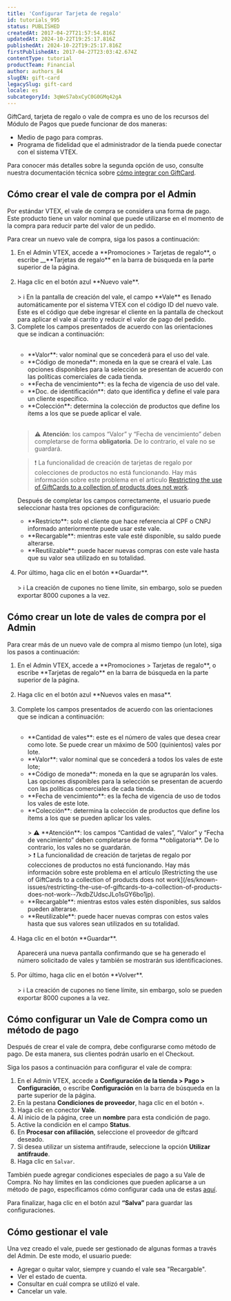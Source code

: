 ```yaml
---
title: 'Configurar Tarjeta de regalo'
id: tutorials_995
status: PUBLISHED
createdAt: 2017-04-27T21:57:54.816Z
updatedAt: 2024-10-22T19:25:17.816Z
publishedAt: 2024-10-22T19:25:17.816Z
firstPublishedAt: 2017-04-27T23:03:42.674Z
contentType: tutorial
productTeam: Financial
author: authors_84
slugEN: gift-card
legacySlug: gift-card
locale: es
subcategoryId: 3qWeS7abxCyC0G0GMq42gA
---
```


GiftCard, tarjeta de regalo o vale de compra es uno de los recursos del Módulo de Pagos que puede funcionar de dos maneras: 

- Medio de pago para compras.
- Programa de fidelidad que el administrador de la tienda puede conectar con el sistema VTEX.

Para conocer más detalles sobre la segunda opción de uso, consulte nuestra documentación técnica sobre [cómo integrar con GiftCard](/es/tutorial/integrando-com-gift-card?locale=pt).  

## Cómo crear el vale de compra por el Admin

Por estándar VTEX, el vale de compra se considera una forma de pago. Este producto tiene un valor nominal que puede utilizarse en el momento de la compra para reducir parte del valor de un pedido.

Para crear un nuevo vale de compra, siga los pasos a continuación:
<ol>
  <li>En el Admin VTEX, accede a **Promociones > Tarjetas de regalo**, o escribe __**Tarjetas de regalo** en la barra de búsqueda en la parte superior de la página.</li>
  <br>
  <li>Haga clic en el botón azul **Nuevo vale**.</li>
  <br>   
> ℹ️ En la pantalla de creación del vale, el campo **Vale** es llenado automáticamente por el sistema VTEX con el código ID del nuevo vale. Este es el código que debe ingresar el cliente en la pantalla de checkout para aplicar el vale al carrito y reducir el valor de pago del pedido.
<br>
  <li>Complete los campos presentados de acuerdo con las orientaciones que se indican a continuación:</li>
  <br>
<ul>  
  <li>**Valor**: valor nominal que se concederá para el uso del vale.</li>
  <li>**Código de moneda**: moneda en la que se creará el vale. Las opciones disponibles para la selección se presentan de acuerdo con las políticas comerciales de cada tienda.</li>
  <li>**Fecha de vencimiento**: es la fecha de vigencia de uso del vale.</li>
  <li>**Doc. de identificación**: dato que identifica y define el vale para un cliente específico.</li>
  <li>**Colección**: determina la colección de productos que define los ítems a los que se puede aplicar el vale.</li>
</ul><br>

> ⚠️ **Atención**: los campos “Valor” y “Fecha de vencimiento” deben completarse de forma **obligatoria**. De lo contrario, el vale no se guardará.

> ❗ La funcionalidad de creación de tarjetas de regalo por colecciones de productos no está funcionando. Hay más información sobre este problema en el artículo [Restricting the use of GiftCards to a collection of products does not work](/es/known-issues/restricting-the-use-of-giftcards-to-a-collection-of-products-does-not-work--7kdbZUdscJLo1sGY6bo1jp).

Después de completar los campos correctamente, el usuario puede seleccionar hasta tres opciones de configuración: 
<ul>
  <li>**Restricto**: solo el cliente que hace referencia al CPF o CNPJ informado anteriormente puede usar este vale.</li>
  <li>**Recargable**: mientras este vale esté disponible, su saldo puede alterarse.</li>
  <li>**Reutilizable**: puede hacer nuevas compras con este vale hasta que su valor sea utilizado en su totalidad.</li>
</ul>
<br>
  <li>Por último, haga clic en el botón **Guardar**.</li>
<br>
> ℹ️ La creación de cupones no tiene límite, sin embargo, solo se pueden exportar 8000 cupones a la vez.

</ol>

## Cómo crear un lote de vales de compra por el Admin

Para crear más de un nuevo vale de compra al mismo tiempo (un lote), siga los pasos a continuación:
<ol>
  <li>En el Admin VTEX, accede a **Promociones > Tarjetas de regalo**, o escribe **Tarjetas de regalo** en la barra de búsqueda en la parte superior de la página.</li>
  <br>
  <li>Haga clic en el botón azul **Nuevos vales en masa**.</li>
  <br>
  <li>Complete los campos presentados de acuerdo con las orientaciones que se indican a continuación:</li>
<br>
<ul>
  <li>**Cantidad de vales**: este es el número de vales que desea crear como lote. Se puede crear un máximo de 500 (quinientos) vales por lote.</li>
  <li>**Valor**: valor nominal que se concederá a todos los vales de este lote;</li>
  <li>**Código de moneda**: moneda en la que se agruparán los vales. Las opciones disponibles para la selección se presentan de acuerdo con las políticas comerciales de cada tienda.</li>
  <li>**Fecha de vencimiento**: es la fecha de vigencia de uso de todos los vales de este lote.</li>
  <li>**Colección**: determina la colección de productos que define los ítems a los que se pueden aplicar los vales.</li>
<br>
> ⚠️ **Atención**: los campos “Cantidad de vales”, “Valor” y “Fecha de vencimiento” deben completarse de forma **obligatoria**. De lo contrario, los vales no se guardarán.
<br>
> ❗ La funcionalidad de creación de tarjetas de regalo por colecciones de productos no está funcionando. Hay más información sobre este problema en el artículo [Restricting the use of GiftCards to a collection of products does not work](/es/known-issues/restricting-the-use-of-giftcards-to-a-collection-of-products-does-not-work--7kdbZUdscJLo1sGY6bo1jp).
<br>
  <li>**Recargable**: mientras estos vales estén disponibles, sus saldos pueden alterarse.</li>
  <li>**Reutilizable**: puede hacer nuevas compras con estos vales hasta que sus valores sean utilizados en su totalidad.</li>
</ul><br>  
  <li>Haga clic en el botón **Guardar**.</li>
<br>
Aparecerá una nueva pantalla confirmando que se ha generado el número solicitado de vales y también se mostrarán sus identificaciones.<br>
<br>
  <li>Por último, haga clic en el botón **Volver**.</li>
<br>
> ℹ️ La creación de cupones no tiene límite, sin embargo, solo se pueden exportar 8000 cupones a la vez.
  </ol>

## Cómo configurar un Vale de Compra como un método de pago 

Después de crear el vale de compra, debe configurarse como método de pago. De esta manera, sus clientes podrán usarlo en el Checkout.

Siga los pasos a continuación para configurar el vale de compra:

1. En el Admin VTEX, accede a __Configuración de la tienda > Pago > Configuración__, o escribe __Configuración__ en la barra de búsqueda en la parte superior de la página.
2. En la pestana __Condiciones de proveedor__, haga clic en el botón `+`.
3. Haga clic en conector __Vale__.
4. Al inicio de la página, cree un __nombre__ para esta condición de pago.
5. Active la condición en el campo __Status__.
6. En __Procesar con afiliación__, seleccione el proveedor de giftcard deseado.
7. Si desea utilizar un sistema antifraude, seleccione la opción __Utilizar antifraude__.
8. Haga clic en `Salvar`.

También puede agregar condiciones especiales de pago a su Vale de Compra. No hay límites en las condiciones que pueden aplicarse a un método de pago, especificamos cómo configurar cada una de estas [aquí](/es/tutorial/condicoes-especiais--tutorials_456?locale=es). 

Para finalizar, haga clic en el botón azul __“Salva”__ para guardar las configuraciones.

## Cómo gestionar el vale

Una vez creado el vale, puede ser gestionado de algunas formas a través del Admin. De este modo, el usuario puede: 

- Agregar o quitar valor, siempre y cuando el vale sea "Recargable".
- Ver el estado de cuenta.
- Consultar en cuál compra se utilizó el vale.
- Cancelar un vale.
